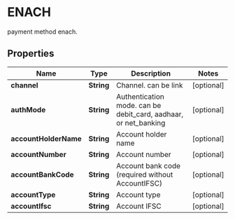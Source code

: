 

# ENACH

payment method enach.

## Properties

| Name | Type | Description | Notes |
|------------ | ------------- | ------------- | -------------|
|**channel** | **String** | Channel. can be link |  [optional] |
|**authMode** | **String** | Authentication mode. can be debit_card, aadhaar, or net_banking |  [optional] |
|**accountHolderName** | **String** | Account holder name |  [optional] |
|**accountNumber** | **String** | Account number |  [optional] |
|**accountBankCode** | **String** | Account bank code (required without AccountIFSC) |  [optional] |
|**accountType** | **String** | Account type |  [optional] |
|**accountIfsc** | **String** | Account IFSC |  [optional] |



